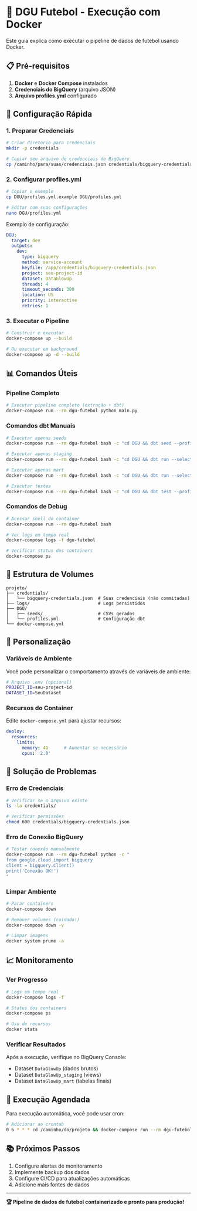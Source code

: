 # 🐳 DGU Futebol - Execução com Docker

Este guia explica como executar o pipeline de dados de futebol usando Docker.

## 📋 Pré-requisitos

1. **Docker** e **Docker Compose** instalados
2. **Credenciais do BigQuery** (arquivo JSON)
3. **Arquivo profiles.yml** configurado

## 🚀 Configuração Rápida

### 1. Preparar Credenciais

```bash
# Criar diretório para credenciais
mkdir -p credentials

# Copiar seu arquivo de credenciais do BigQuery
cp /caminho/para/suas/credenciais.json credentials/bigquery-credentials.json
```

### 2. Configurar profiles.yml

```bash
# Copiar o exemplo
cp DGU/profiles.yml.example DGU/profiles.yml

# Editar com suas configurações
nano DGU/profiles.yml
```

Exemplo de configuração:
```yaml
DGU:
  target: dev
  outputs:
    dev:
      type: bigquery
      method: service-account
      keyfile: /app/credentials/bigquery-credentials.json
      project: seu-project-id
      dataset: DataGlowUp
      threads: 4
      timeout_seconds: 300
      location: US
      priority: interactive
      retries: 1
```

### 3. Executar o Pipeline

```bash
# Construir e executar
docker-compose up --build

# Ou executar em background
docker-compose up -d --build
```

## 📊 Comandos Úteis

### Pipeline Completo
```bash
# Executar pipeline completo (extração + dbt)
docker-compose run --rm dgu-futebol python main.py
```

### Comandos dbt Manuais
```bash
# Executar apenas seeds
docker-compose run --rm dgu-futebol bash -c "cd DGU && dbt seed --profiles-dir ."

# Executar apenas staging
docker-compose run --rm dgu-futebol bash -c "cd DGU && dbt run --select staging --profiles-dir ."

# Executar apenas mart
docker-compose run --rm dgu-futebol bash -c "cd DGU && dbt run --select mart --profiles-dir ."

# Executar testes
docker-compose run --rm dgu-futebol bash -c "cd DGU && dbt test --profiles-dir ."
```

### Comandos de Debug
```bash
# Acessar shell do container
docker-compose run --rm dgu-futebol bash

# Ver logs em tempo real
docker-compose logs -f dgu-futebol

# Verificar status dos containers
docker-compose ps
```

## 📁 Estrutura de Volumes

```
projeto/
├── credentials/
│   └── bigquery-credentials.json  # Suas credenciais (não commitadas)
├── logs/                          # Logs persistidos
├── DGU/
│   ├── seeds/                     # CSVs gerados
│   └── profiles.yml               # Configuração dbt
└── docker-compose.yml
```

## 🔧 Personalização

### Variáveis de Ambiente

Você pode personalizar o comportamento através de variáveis de ambiente:

```bash
# Arquivo .env (opcional)
PROJECT_ID=seu-project-id
DATASET_ID=SeuDataset
```

### Recursos do Container

Edite `docker-compose.yml` para ajustar recursos:

```yaml
deploy:
  resources:
    limits:
      memory: 4G      # Aumentar se necessário
      cpus: '2.0'
```

## 🐛 Solução de Problemas

### Erro de Credenciais
```bash
# Verificar se o arquivo existe
ls -la credentials/

# Verificar permissões
chmod 600 credentials/bigquery-credentials.json
```

### Erro de Conexão BigQuery
```bash
# Testar conexão manualmente
docker-compose run --rm dgu-futebol python -c "
from google.cloud import bigquery
client = bigquery.Client()
print('Conexão OK!')
"
```

### Limpar Ambiente
```bash
# Parar containers
docker-compose down

# Remover volumes (cuidado!)
docker-compose down -v

# Limpar imagens
docker system prune -a
```

## 📈 Monitoramento

### Ver Progresso
```bash
# Logs em tempo real
docker-compose logs -f

# Status dos containers
docker-compose ps

# Uso de recursos
docker stats
```

### Verificar Resultados
Após a execução, verifique no BigQuery Console:
- Dataset `DataGlowUp` (dados brutos)
- Dataset `DataGlowUp_staging` (views)
- Dataset `DataGlowUp_mart` (tabelas finais)

## 🔄 Execução Agendada

Para execução automática, você pode usar cron:

```bash
# Adicionar ao crontab
0 6 * * * cd /caminho/do/projeto && docker-compose run --rm dgu-futebol python main.py
```

## 📚 Próximos Passos

1. Configure alertas de monitoramento
2. Implemente backup dos dados
3. Configure CI/CD para atualizações automáticas
4. Adicione mais fontes de dados

---

**🏆 Pipeline de dados de futebol containerizado e pronto para produção!**

